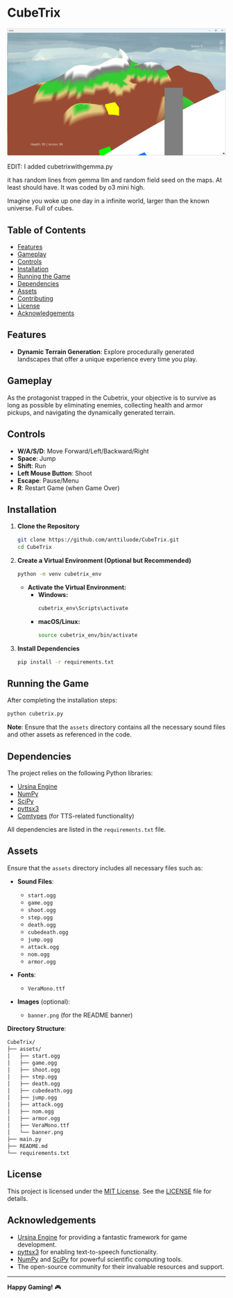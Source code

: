 # CubeTrix

![Cubetrix](cubetrix.png)

EDIT: I added cubetrixwithgemma.py 

it has random lines from gemma llm and random field seed on the maps. At least should have. 
It was coded by o3 mini high. 

Imagine you woke up one day in a infinite world, larger than the known universe. Full of cubes. 

## Table of Contents

- [Features](#features)
- [Gameplay](#gameplay)
- [Controls](#controls)
- [Installation](#installation)
- [Running the Game](#running-the-game)
- [Dependencies](#dependencies)
- [Assets](#assets)
- [Contributing](#contributing)
- [License](#license)
- [Acknowledgements](#acknowledgements)

## Features

- **Dynamic Terrain Generation**: Explore procedurally generated landscapes that offer a unique experience every time you play.

## Gameplay

As the protagonist trapped in the Cubetrix, your objective is to survive as long as possible by eliminating enemies, collecting health and armor pickups, and navigating the dynamically generated terrain. 

## Controls

- **W/A/S/D**: Move Forward/Left/Backward/Right
- **Space**: Jump
- **Shift**: Run
- **Left Mouse Button**: Shoot
- **Escape**: Pause/Menu
- **R**: Restart Game (when Game Over)

## Installation

1. **Clone the Repository**

   ```bash
   git clone https://github.com/anttiluode/CubeTrix.git
   cd CubeTrix
   ```

2. **Create a Virtual Environment (Optional but Recommended)**

   ```bash
   python -m venv cubetrix_env
   ```

   - **Activate the Virtual Environment:**
     - **Windows:**
       ```bash
       cubetrix_env\Scripts\activate
       ```
     - **macOS/Linux:**
       ```bash
       source cubetrix_env/bin/activate
       ```

3. **Install Dependencies**

   ```bash
   pip install -r requirements.txt
   ```

## Running the Game

After completing the installation steps:

```bash
python cubetrix.py
```

**Note**: Ensure that the `assets` directory contains all the necessary sound files and other assets as referenced in the code.

## Dependencies

The project relies on the following Python libraries:

- [Ursina Engine](https://www.ursinaengine.org/)
- [NumPy](https://numpy.org/)
- [SciPy](https://www.scipy.org/)
- [pyttsx3](https://pyttsx3.readthedocs.io/en/latest/)
- [Comtypes](https://pypi.org/project/comtypes/) (for TTS-related functionality)

All dependencies are listed in the `requirements.txt` file.

## Assets

Ensure that the `assets` directory includes all necessary files such as:

- **Sound Files**:
  - `start.ogg`
  - `game.ogg`
  - `shoot.ogg`
  - `step.ogg`
  - `death.ogg`
  - `cubedeath.ogg`
  - `jump.ogg`
  - `attack.ogg`
  - `nom.ogg`
  - `armor.ogg`

- **Fonts**:
  - `VeraMono.ttf`

- **Images** (optional):
  - `banner.png` (for the README banner)

**Directory Structure**:

```
CubeTrix/
├── assets/
│   ├── start.ogg
│   ├── game.ogg
│   ├── shoot.ogg
│   ├── step.ogg
│   ├── death.ogg
│   ├── cubedeath.ogg
│   ├── jump.ogg
│   ├── attack.ogg
│   ├── nom.ogg
│   ├── armor.ogg
│   ├── VeraMono.ttf
│   └── banner.png
├── main.py
├── README.md
└── requirements.txt
```



## License

This project is licensed under the [MIT License](LICENSE). See the [LICENSE](LICENSE) file for details.

## Acknowledgements

- [Ursina Engine](https://www.ursinaengine.org/) for providing a fantastic framework for game development.
- [pyttsx3](https://pyttsx3.readthedocs.io/en/latest/) for enabling text-to-speech functionality.
- [NumPy](https://numpy.org/) and [SciPy](https://www.scipy.org/) for powerful scientific computing tools.
- The open-source community for their invaluable resources and support.

---

**Happy Gaming!** 🎮

